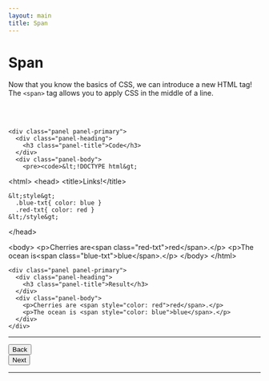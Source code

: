 ```yaml
---
layout: main
title: Span
---
```


# Span

Now that you know the basics of CSS, we can introduce a new HTML tag! The `<span>` tag allows you to apply CSS in the middle of a line.

<br></br>

<div class="row">
  <div class="col-md-6">

    <div class="panel panel-primary">
      <div class="panel-heading">
        <h3 class="panel-title">Code</h3>
      </div>
      <div class="panel-body">
        <pre><code>&lt;!DOCTYPE html&gt;
&lt;html&gt;
  &lt;head&gt;
    &lt;title&gt;Links!&lt;/title&gt;

    &lt;style&gt;
      .blue-txt{ color: blue }
      .red-txt{ color: red }
    &lt;/style&gt;
  &lt;/head&gt;

  &lt;body&gt;
    &lt;p&gt;Cherries are&lt;span class="red-txt"&gt;red&lt;/span&gt;.&lt;/p&gt;
    &lt;p&gt;The ocean is&lt;span class="blue-txt"&gt;blue&lt;/span&gt;.&lt;/p&gt;
  &lt;/body&gt;
&lt;/html&gt;</code></pre>
      </div>
    </div>
  
  </div>
  <div class="col-md-6">

    <div class="panel panel-primary">
      <div class="panel-heading">
        <h3 class="panel-title">Result</h3>
      </div>
      <div class="panel-body">
        <p>Cherries are <span style="color: red">red</span>.</p>
        <p>The ocean is <span style="color: blue">blue</span>.</p>
      </div>
    </div>

  </div>
</div>

---

<div class="row">
  <div class="col-md-1">
    <a href="../type-selector"><button type="button" class="btn btn-primary btn-lg">Back</button></a>
  </div>
  <div class="col-md-1">
    <a href="../afterword"><button type="button" class="btn btn-primary btn-lg">Next</button></a>
  </div>
</div>

---